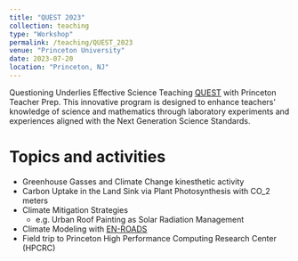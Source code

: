 ```yaml
---
title: "QUEST 2023"
collection: teaching
type: "Workshop"
permalink: /teaching/QUEST_2023
venue: "Princeton University"
date: 2023-07-20
location: "Princeton, NJ"
---
```


Questioning Underlies Effective Science Teaching [QUEST](https://teacherprep.princeton.edu/quest) with Princeton Teacher Prep. This innovative program is designed to enhance teachers' knowledge of science and mathematics through laboratory experiments and experiences aligned with the Next Generation Science Standards. 

Topics and activities
======
- Greenhouse Gasses and Climate Change kinesthetic activity
- Carbon Uptake in the Land Sink via Plant Photosynthesis with CO_2 meters
- Climate Mitigation Strategies
    - e.g. Urban Roof Painting as Solar Radiation Management
- Climate Modeling with [EN-ROADS](https://en-roads.climateinteractive.org/scenario.html?v=23.9.0)
- Field trip to Princeton High Performance Computing Research Center (HPCRC)
